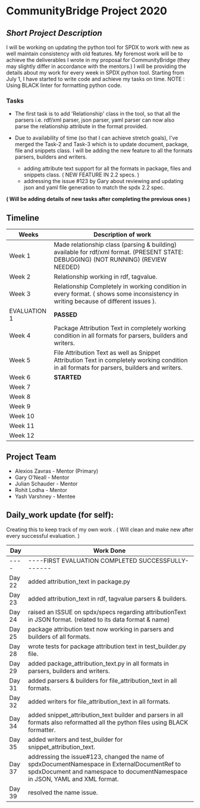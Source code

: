 # CommunityBridge Project 2020

## *Short Project Description* 

I will be working on updating the python tool for SPDX to work with new as well maintain consistency with old features.
My foremost work will be to achieve the deliverables I wrote in my proposal for CommunityBridge (they may slightly differ in accordance with the mentors.)
I will be providing the details about my work for every week in SPDX python tool. Starting from July 1, I have started to write code and 
achieve my tasks on time.
NOTE : Using BLACK linter for formatting python code.  
### Tasks
* The first task is to add 'Relationship' class in the tool, so that all the parsers i.e. rdf/xml parser, json parser, yaml parser can now also  
  parse the relationship attribute in the format provided.

* Due to availability of time (so that I can achieve stretch goals), I've merged the Task-2 and Task-3 which is to update document, package, file and snippets class. I will be adding the new feature to all the formats
  parsers, builders and writers. 
   * adding attribute text support for all the formats in package, files and snippets class. ( NEW FEATURE IN 2.2 specs. )
   * addressing the issue #123 by Gary about reviewing and updating json and yaml file generation to match the spdx 2.2 spec.
       
 **( Will be adding details of new tasks after completing the previous ones )**

## Timeline

| Weeks | Description of work |
|---|---|
| Week 1 | Made relationship class (parsing & building) available for rdf/xml format. (PRESENT STATE: DEBUGGING) (NOT RUNNING) (REVIEW NEEDED)|
| Week 2 | Relationship working in rdf, tagvalue. |
| Week 3 | Relationship Completely in working condition in every format. ( shows some inconsistency in writing because of different issues ).    |
| EVALUATION 1 | **PASSED** |
| Week 4 |  Package Attribution Text in completely working condition in all formats for parsers, builders and writers. |
| Week 5 | File Attribution Text as well as Snippet Attribution Text in completely working condition in all formats for parsers, builders and writers.|          
| Week 6 |  **STARTED**           |
| Week 7 |             |
| Week 8 |             |
| Week 9 |             |
| Week 10 |             |
| Week 11 |             |
| Week 12 |             |

## Project Team
- Alexios Zavras - Mentor (Primary)
- Gary O'Neall - Mentor
- Julian Schauder - Mentor
- Rohit Lodha - Mentor
- Yash Varshney - Mentee
 
## Daily_work update (for self):
Creating this to keep track of my own work .
( Will clean and make new after every successful evaluation. )

| Day | Work Done |
|---|---|
|----|----FIRST EVALUATION COMPLETED SUCCESSFULLY------- |
|Day 22| added attribution_text in package.py |
|Day 23| added attribution_text in rdf, tagvalue parsers & builders. |
|Day 24| raised an ISSUE on spdx/specs regarding attributionText in JSON format. (related to its data format & name)|
|Day 25| package attribution text now working in parsers and builders of all formats.|
|Day 28| wrote tests for package attribution text in test_builder.py file.|
|Day 29| added package_attribution_text.py in all formats in parsers, builders and writers.|
|Day 31| added parsers & builders for file_attribution_text in all formats. |
|Day 32| added writers for file_attribution_text in all formats. |
|Day 34| added snippet_attribution_text builder and parsers in all formats also reformatted all the python files using BLACK formatter.|
|Day 35| added writers and test_builder for snippet_attribution_text.|
|Day 37| addressing the issue#123, changed the name of spdxDocumentNamespace in ExternalDocumentRef to spdxDocument and namespace to documentNamespace in JSON, YAML and XML format.|
|Day 39| resolved the name issue. |


